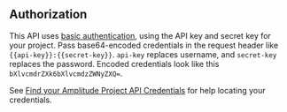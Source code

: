 ## Authorization

This API uses [basic authentication](https://developer.mozilla.org/en-US/docs/Web/HTTP/Headers/Authorization#basic_authentication), using the API key and secret key for your project. Pass base64-encoded credentials in the request header like `{{api-key}}:{{secret-key}}`. `api-key` replaces username, and `secret-key` replaces the password. Encoded credentials look like this `bXlvcmdrZXk6bXlvcmdzZWNyZXQ=`.

See [Find your Amplitude Project API Credentials](../find-api-credentials.md) for help locating your credentials. 